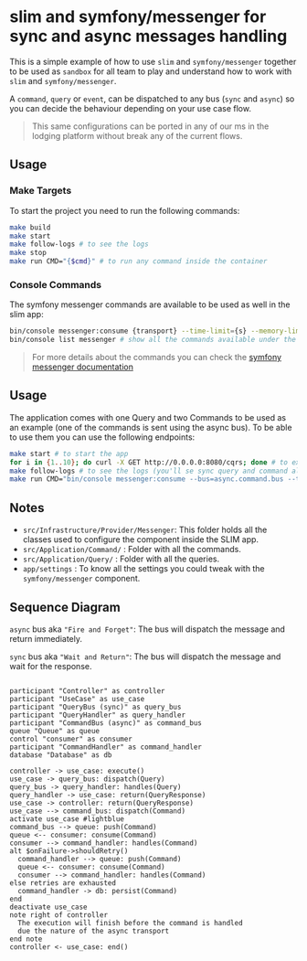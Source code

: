 # slim and symfony/messenger for sync and async messages handling

This is a simple example of how to use `slim` and `symfony/messenger` together to be used as `sandbox` for all team to play and understand how to work with `slim` and `symfony/messenger`. 

A `command`, `query` or `event`, can be dispatched to any bus (`sync` and `async`) so you can decide the behaviour depending on your use case flow.

> This same configurations can be ported in any of our ms in the lodging platform without break any of the current flows.


## Usage
### Make Targets
To start the project you need to run the following commands:

```sh
make build
make start
make follow-logs # to see the logs 
make stop
make run CMD="{$cmd}" # to run any command inside the container
```

### Console Commands
The symfony messenger commands are available to be used as well in the slim app:

```sh
bin/console messenger:consume {transport} --time-limit={s} --memory-limit={mb} --limit={quantity} # to consume the async messages
bin/console list messenger # show all the commands available under the messenger component in the slim app
```
> For more details about the commands you can check the [symfony messenger documentation](https://symfony.com/doc/current/messenger.html)

## Usage
The application comes with one Query and two Commands to be used as an example (one of the commands is sent using the async bus). To be able to use them you can use the following endpoints:

```sh
make start # to start the app
for i in {1..10}; do curl -X GET http://0.0.0.0:8080/cqrs; done # to execute the use case with the query and commands
make follow-logs # to see the logs (you'll se sync query and command already handled)
make run CMD="bin/console messenger:consume --bus=async.command.bus --time-limit=60" # to consume the async messages
```

## Notes
- `src/Infrastructure/Provider/Messenger`: This folder holds all the classes used to configure the component inside the SLIM app.
- `src/Application/Command/` : Folder with all the commands.
- `src/Application/Query/` : Folder with all the queries.
- `app/settings` : To know all the settings you could tweak with the `symfony/messenger` component.

## Sequence Diagram

`async` bus aka `"Fire and Forget"`: The bus will dispatch the message and return immediately.

`sync` bus aka `"Wait and Return"`: The bus will dispatch the message and wait for the response.


```plantuml

participant "Controller" as controller
participant "UseCase" as use_case
participant "QueryBus (sync)" as query_bus
participant "QueryHandler" as query_handler
participant "CommandBus (async)" as command_bus
queue "Queue" as queue
control "consumer" as consumer
participant "CommandHandler" as command_handler
database "Database" as db

controller -> use_case: execute()
use_case -> query_bus: dispatch(Query)
query_bus -> query_handler: handles(Query)
query_handler -> use_case: return(QueryResponse)
use_case -> controller: return(QueryResponse)
use_case --> command_bus: dispatch(Command)
activate use_case #lightblue
command_bus --> queue: push(Command)
queue <-- consumer: consume(Command)
consumer --> command_handler: handles(Command)
alt $onFailure->shouldRetry()
  command_handler --> queue: push(Command)
  queue <-- consumer: consume(Command)
  consumer --> command_handler: handles(Command)
else retries are exhausted
  command_handler -> db: persist(Command)
end
deactivate use_case
note right of controller
  The execution will finish before the command is handled
  due the nature of the async transport
end note
controller <- use_case: end()

```
